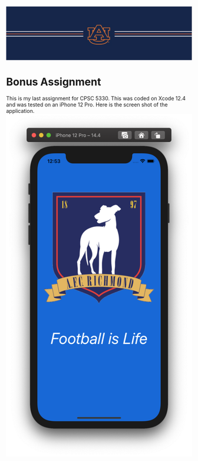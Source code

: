![alt text](https://github.com/SidneyTeague/Assignment1/blob/main/Docs/banner_au.png?raw=true)
# Bonus Assignment
This is my last assignment for CPSC 5330. This was coded on Xcode 12.4 and was tested on an iPhone 12 Pro.
Here is the screen shot of the application.
![alt text](https://github.com/SidneyTeague/Assignment1/blob/main/Docs/ScreenShot_Assignment1.png?raw=true)
